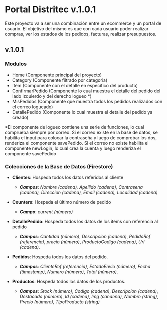 # Portal Distritec v.1.0.1

Este proyecto va a ser una combinación entre un ecommerce y un portal de usuario. El objetivo del mismo es que con cada usuario poder realizar compras, ver los estados de los pedidos, facturas, realizar presupuestos.

## v.1.0.1
### Modulos
- Home (Componente principal del proyecto)
-	Category (Componente filtrado por categoria)
-	Item (Componente con el detalle en específico del producto)
-	ConfirmarPedido (Componente lo cual muestra el detalle del pedido del lado izquierdo y del derecho logueo *)
-	MisPedidos (Componente que muestra todos los pedidos realizados con el correo logueado)
-	DetallePedido (Componente lo cual muestra el detalle del pedido ya creado)

*El componente de logueo contiene una serie de funciones, lo cual comprueba siempre por correo.
Si el correo existe en la base de datos, se habilita el input para colocar la contraseña y luego de comprobar los dos, renderiza el componente savePedido. Si el correo no existe habilita el componente newLogin, lo cual crea la cuenta y luego renderiza el componente savePedido

### Colecciones de la Base de Datos (Firestore)
-	**Clientes**: Hospeda todos los datos referidos al cliente
    - ***Campos***: *Nombre (cadena), Apellido (cadena), Contrasena (cadena), Direccion (cadena), Email (cadena), Localidad (cadena)*

- **Counters**: Hospeda el último número de pedido
    - ***Campo***: *current (número)*

- **DetallePedido**: Hospeda todos los datos de los items con referencia al pedido
    - ***Campos***: *Cantidad (número)*, *Descripcion (cadena)*, *PedidoRef (referencia)*, *precio (número)*, *ProductoCodigo (cadena)*, *Url (cadena)*.

- **Pedidos**: Hospeda todos los datos del pedido.
    - ***Campos***: *ClienteRef (referencia)*, *EstadoEnvio (número)*, *Fecha (timestamp)*, *Numero (número)*, *Total (número)*.

- **Productos**: Hospeda todos los datos de los productos.
    - ***Campos***: *Stock (número)*, *Codigo (cadena)*, *Descripcion (cadena)*, *Destacado (número)*, *Id (cadena)*, *Img (candena)*, *Nombre (string)*, *Precio (número)*, *TipoProducto (string)*
